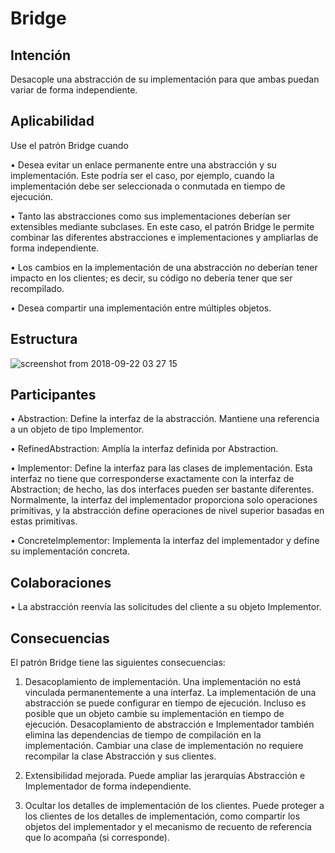 # Bridge

## Intención

Desacople una abstracción de su implementación para que ambas puedan variar de forma independiente.

## Aplicabilidad

Use el patrón Bridge cuando

• Desea evitar un enlace permanente entre una abstracción y su implementación. Este podría ser el caso, por ejemplo, cuando la implementación debe ser seleccionada o conmutada en tiempo de ejecución.

• Tanto las abstracciones como sus implementaciones deberían ser extensibles mediante subclases. En este caso, el patrón Bridge le permite combinar las diferentes abstracciones e implementaciones y ampliarlas de forma independiente.

• Los cambios en la implementación de una abstracción no deberían tener impacto en los clientes; es decir, su código no debería tener que ser recompilado.

• Desea compartir una implementación entre múltiples objetos.

## Estructura

![screenshot from 2018-09-22 03 27 15](https://user-images.githubusercontent.com/34853850/45914170-81712000-be17-11e8-9fe6-425dc5230097.png)

## Participantes

• Abstraction: Define la interfaz de la abstracción. Mantiene una referencia a un objeto de tipo Implementor.

• RefinedAbstraction: Amplía la interfaz definida por Abstraction.

• Implementor: Define la interfaz para las clases de implementación. Esta interfaz no tiene que corresponderse exactamente con la interfaz de Abstraction; de hecho, las dos interfaces pueden ser bastante diferentes. Normalmente, la interfaz del implementador proporciona solo operaciones primitivas, y la abstracción define operaciones de nivel superior basadas en estas primitivas.

• Concretelmplementor: Implementa la interfaz del implementador y define su implementación concreta.

## Colaboraciones

• La abstracción reenvía las solicitudes del cliente a su objeto Implementor.

## Consecuencias

El patrón Bridge tiene las siguientes consecuencias:

1. Desacoplamiento de implementación. Una implementación no está vinculada permanentemente a una interfaz. La implementación de una abstracción se puede configurar en tiempo de ejecución. Incluso es posible que un objeto cambie su implementación en tiempo de ejecución.
Desacoplamiento de abstracción e Implementador también elimina las dependencias de tiempo de compilación en la implementación. Cambiar una clase de implementación no requiere recompilar la clase Abstracción y sus clientes.

2. Extensibilidad mejorada. Puede ampliar las jerarquías Abstracción e Implementador de forma independiente.

3. Ocultar los detalles de implementación de los clientes. Puede proteger a los clientes de los detalles de implementación, como compartir los objetos del implementador y el mecanismo de recuento de referencia que lo acompaña (si corresponde).
